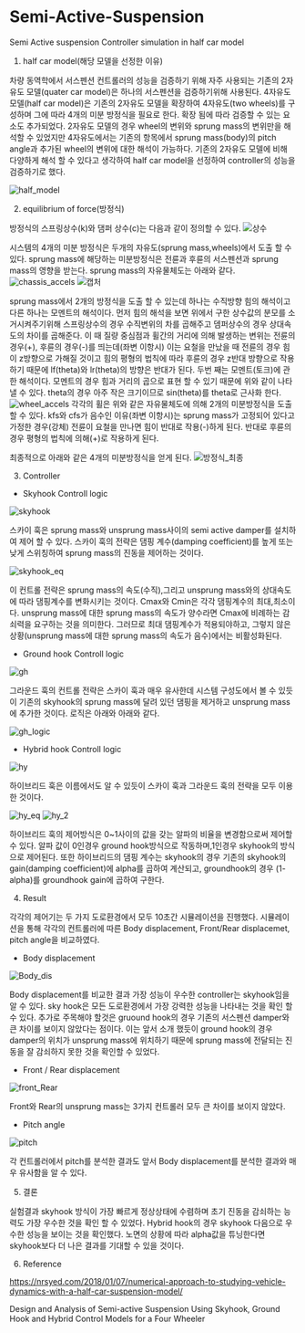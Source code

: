 # Semi-Active-Suspension
Semi Active suspension Controller simulation in half car model

1. half car model(해당 모델을 선정한 이유)

차량 동역학에서 서스펜션 컨트롤러의 성능을 검증하기 위해 자주 사용되는 기존의 2자유도 모델(quater car model)은 하나의 서스펜션을 검증하기위해 사용된다. 4자유도 모델(half car model)은 기존의 2자유도 모델을 확장하여 4자유도(two wheels)를 구성하며 그에 따라 4개의 미분 방정식을 필요로 한다. 확장 됨에 따라 검증할 수 있는 요소도 추가되었다. 2자유도 모델의 경우 wheel의 변위와 sprung mass의 변위만을 해석할 수 있었지만 4자유도에서는 기존의 항목에서 sprung mass(body)의 pitch angle과 추가된 wheel의 변위에 대한 해석이 가능하다. 기존의 2자유도 모델에 비해 다양하게 해석 할 수 있다고 생각하여 half car model을 선정하여 controller의 성능을 검증하기로 했다.

![half_model](https://user-images.githubusercontent.com/79674592/110109504-e73ba180-7df0-11eb-8527-68f398297bbd.jpg)

2. equilibrium of force(방정식)

방정식의 스프링상수(k)와 댐퍼 상수(c)는 다음과 같이 정의할 수 있다.
![상수](https://user-images.githubusercontent.com/79674592/110110283-ee16e400-7df1-11eb-91d1-d36bea8d730a.PNG)

시스템의 4개의 미분 방정식은 두개의 자유도(sprung mass,wheels)에서 도출 할 수 있다. sprung mass에 해당하는 미분방정식은 전륜과 후륜의 서스펜션과 sprung mass의 영향을 받는다. sprung mass의 자유물체도는 아래와 같다.
![chassis_accels](https://user-images.githubusercontent.com/79674592/110110689-8f059f00-7df2-11eb-9b65-bda2947112a2.jpg)
![캡처](https://user-images.githubusercontent.com/79674592/110780347-f2d31080-82a7-11eb-870f-555dbfe8fea6.PNG)

sprung mass에서 2개의 방정식을 도출 할 수 있는데 하나는 수직방향 힘의 해석이고 다른 하나는 모멘트의 해석이다. 먼저 힘의 해석을 보면 위에서 구한 상수값의 분모를 소거시켜주기위해 스프링상수의 경우 수직변위의 차를 곱해주고 뎀퍼상수의 경우 상대속도의 차이를 곱해준다. 이 때 질량 중심점과 휠간의 거리에 의해 발생하는 변위는 전륜의 경우(+), 후륜의 경우(-)를 띄는데(좌변 이항시) 이는 요철을 만났을 때 전륜의 경우 힘이 z방향으로 가해질 것이고 힘의 평형의 법칙에 따라 후륜의 경우 z반대 방향으로 작용하기 때문에 lf(theta)와 lr(theta)의 방향은 반대가 된다. 
두번 째는 모멘트(토크)에 관한 해석이다. 모멘트의 경우 힘과 거리의 곱으로 표현 할 수 있기 때문에 위와 같이 나타낼 수 있다. theta의 경우 아주 작은 크기이므로 sin(theta)를 theta로 근사화 한다.
![wheel_accels](https://user-images.githubusercontent.com/79674592/110113373-5f589600-7df6-11eb-898c-89bc3fbe1df2.jpg)
각각의 휠은 위와 같은 자유물체도에 의해 2개의 미분방정식을 도출할 수 있다. kfs와 cfs가 음수인 이유(좌변 이항시)는 sprung mass가 고정되어 있다고 가정한 경우(강체) 전륜이 요철을 만나면 힘이 반대로 작용(-)하게 된다. 반대로 후륜의 경우 평형의 법칙에 의해(+)로 작용하게 된다.

최종적으로 아래와 같은 4개의 미분방정식을 얻게 된다.
![방정식_최종](https://user-images.githubusercontent.com/79674592/110116172-76998280-7dfa-11eb-9fd6-7338664585c8.png)

3. Controller 

- Skyhook Controll logic

![skyhook](https://user-images.githubusercontent.com/79674592/110231701-a5c80500-7f5c-11eb-99d8-5ba103fa9d3c.PNG)

스카이 훅은 sprung mass와 unsprung mass사이의 semi active damper를 설치하여 제어 할 수 있다. 스카이 훅의 전략은 댐핑 계수(damping coefficient)를 높게 또는 낮게 스위칭하여 sprung mass의 진동을 제어하는 것이다. 

![skyhook_eq](https://user-images.githubusercontent.com/79674592/110232002-3ce18c80-7f5e-11eb-8cc6-28898d28722c.PNG)

이 컨트롤 전략은 sprung mass의 속도(수직),그리고 unsprung mass와의 상대속도에 따라 댐핑계수를 변화시키는 것이다. Cmax와 Cmin은 각각 댐핑계수의 최대,최소이다. unsprung mass에 대한 sprung mass의 속도가 양수라면 Cmax에 비례하는 감쇠력을 요구하는 것을 의미한다. 그러므로 최대 댐핑계수가 적용되야하고, 그렇지 않은 상황(unsprung mass에 대한 sprung mass의 속도가 음수)에서는 비활성화된다.

- Ground hook Controll logic

![gh](https://user-images.githubusercontent.com/79674592/110232497-533d1780-7f61-11eb-9e56-80bb1816d5a6.PNG)

그라운드 훅의 컨트롤 전략은 스카이 훅과 매우 유사한데 시스템 구성도에서 볼 수 있듯이 기존의 skyhook의 sprung mass에 달려 있던 댐핑을 제거하고 unsprung mass에 추가한 것이다. 로직은 아래와 아래와 같다.

![gh_logic](https://user-images.githubusercontent.com/79674592/110232548-a1521b00-7f61-11eb-8f6d-ac5682974472.PNG)

- Hybrid hook Controll logic

![hy](https://user-images.githubusercontent.com/79674592/110232592-f68e2c80-7f61-11eb-8afb-e185b809fe65.PNG)

하이브리드 훅은 이름에서도 알 수 있듯이 스카이 훅과 그라운드 훅의 전략을 모두 이용한 것이다. 

![hy_eq](https://user-images.githubusercontent.com/79674592/110232739-f8a4bb00-7f62-11eb-92e3-0bf7b895f33e.PNG)
![hy_2](https://user-images.githubusercontent.com/79674592/110233361-d1e88380-7f66-11eb-8fe2-87e1eb905e32.PNG)

하이브리드 훅의 제어방식은 0~1사이의 값을 갖는 알파의 비율을 변경함으로써 제어할 수 있다. 알파 값이 0인경우 ground hook방식으로 작동하며,1인경우 skyhook의 방식으로 제어된다. 또한 하이브리드의 댐핑 계수는 skyhook의 경우 기존의 skyhook의 gain(damping coefficient)에 alpha를 곱하여 계산되고, groundhook의 경우 (1-alpha)를 groundhook gain에 곱하여 구한다.

4. Result

각각의 제어기는 두 가지 도로환경에서 모두 10초간 시뮬레이션을 진행했다. 시뮬레이션을 통해 각각의 컨트롤러에 따른 Body displacement, Front/Rear displacemet, pitch angle을 비교하였다.

- Body displacement

![Body_dis](https://user-images.githubusercontent.com/79674592/110232827-75d03000-7f63-11eb-8dc3-993f368992a8.PNG)

Body displacement를 비교한 결과 가장 성능이 우수한 controller는 skyhook임을 알 수 있다. sky hook은 모든 도로환경에서 가장 강력한 성능을 나타내는 것을 확인 할 수 있다. 추가로 주목해야 할것은 gruound hook의 경우 기존의 서스펜션 damper와 큰 차이를 보이지 않았다는 점이다. 이는 앞서 소개 했듯이 ground hook의 경우 damper의 위치가 unsprung mass에 위치하기 때문에 sprung mass에 전달되는 진동을 잘 감쇠하지 못한 것을 확인할 수 있었다.

- Front / Rear displacement

![front_Rear](https://user-images.githubusercontent.com/79674592/110233099-183ce300-7f65-11eb-8dc1-3213f0e43673.PNG)

Front와 Rear의 unsprung mass는 3가지 컨트롤러 모두 큰 차이를 보이지 않았다.

- Pitch angle

![pitch](https://user-images.githubusercontent.com/79674592/110233170-926d6780-7f65-11eb-8066-3d7b5d5ef094.PNG)

각 컨트롤러에서 pitch를 분석한 결과도 앞서 Body displacement를 분석한 결과와 매우 유사함을 알 수 있다. 

5. 결론

실험결과 skyhook 방식이 가장 빠르게 정상상태에 수렴하며 초기 진동을 감쇠하는 능력도 가장 우수한 것을 확인 할 수 있었다.
Hybrid hook의 경우 skyhook 다음으로 우수한 성능을 보이는 것을 확인했다. 노면의 상황에 따라 alpha값을 튜닝한다면 skyhook보다 더 나은 결과를 기대할 수 있을 것이다.


6. Reference

https://nrsyed.com/2018/01/07/numerical-approach-to-studying-vehicle-dynamics-with-a-half-car-suspension-model/

Design and Analysis of Semi-active Suspension Using Skyhook, Ground Hook and Hybrid Control Models for a Four Wheeler
